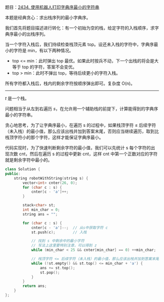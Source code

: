 题目：[2434. 使用机器人打印字典序最小的字符串](https://leetcode.cn/problems/using-a-robot-to-print-the-lexicographically-smallest-string/description/)

本题是经典贪心：求出栈序列的最小字典序。

我们首先将题目描述进行转化：有一个初始为空的栈，给定字符的入栈顺序，求字典序最小的出栈序列。

当一个字符入栈后，我们持续检查栈顶元素 top。设还未入栈的字符中，字典序最小的字符是 min，有以下两种情况。

- top <= min：此时弹出 top 最优。如果此时按兵不动，下一个出栈的将会是大等于 top 的字符，答案不会变优。
- top > min：此时不弹出 top，等待后续更小的字符入栈。

所有字符都入栈后，栈内的剩余字符按顺序弹出即可。复杂度 O(n)。

---

*t* 是一个栈。

问题相当于从左到右遍历 *s*，在允许用一个辅助栈的前提下，计算能得到的字典序最小的字符串。

贪心地思考，为了让字典序最小，在遍历 s 的过程中，如果栈顶字符 ≤ 后续字符（未入栈）的最小值，那么应该出栈并加到答案末尾，否则应当继续遍历，取到比栈顶字符小的那个字符，这样才能保证字典序最小。

代码实现时，为了快速判断剩余字符的最小值，我们可以先统计 s 每个字符的出现次数 cnt，然后在遍历 s 的过程中更新 cnt，这样 cnt 中第一个正数对应的字符就是剩余字符中最小的。

```c++
class Solution {
public:
    string robotWithString(string s) {
        vector<int> cnter(26, 0);
        for (char c : s) {
            cnter[c - 'a']++;
        }

        stack<char> st;
        int min_char = 0;
        string ans = "";

        for (char c : s) {
            cnter[c - 'a']--;  // 从s中获取字符 c
            st.push(c);        // 入栈

            // 找到 s 中剩余中的最小字符
            // 写法上这里要特别注意，可以得到 z
            while (min_char < 25 && cnter[min_char] == 0) ++min_char;

            // 栈顶字符 <= 后续字符（未入栈）的最小值，那么应该出栈并加到答案末尾
            while (!st.empty() && st.top() <= min_char + 'a') {
                ans += st.top();
                st.pop();
            }
        }
        return ans;
    }
};

```

